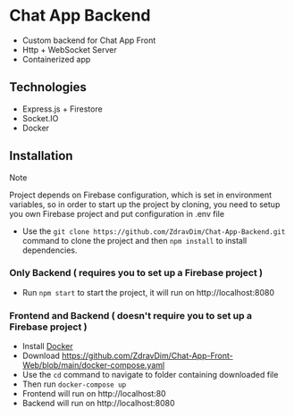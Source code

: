 # Chat App Backend

- Custom backend for Chat App Front
- Http + WebSocket Server
- Containerized app

## Technologies

- Express.js + Firestore
- Socket.IO
- Docker

## Installation

> [!NOTE]
> Project depends on Firebase configuration, which is set in environment variables, so in order to start up the project by cloning, you need to setup you own Firebase project and put configuration in .env file

- Use the `git clone https://github.com/ZdravDim/Chat-App-Backend.git` command to clone the project and then `npm install` to install dependencies.

### Only Backend ( requires you to set up a Firebase project )

- Run `npm start` to start the project, it will run on http://localhost:8080

### Frontend and Backend ( doesn't require you to set up a Firebase project )

- Install [Docker](https://www.docker.com/products/docker-desktop)
- Download https://github.com/ZdravDim/Chat-App-Front-Web/blob/main/docker-compose.yaml
- Use the `cd` command to navigate to folder containing downloaded file
- Then run `docker-compose up`
- Frontend will run on http://localhost:80
- Backend will run on http://localhost:8080
